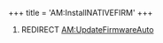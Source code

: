 +++
title = 'AM:InstallNATIVEFIRM'
+++

1.  REDIRECT [AM:UpdateFirmwareAuto](AM:UpdateFirmwareAuto "wikilink")